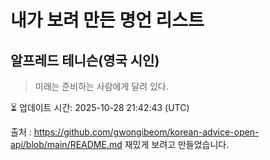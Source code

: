 # 내가 보려 만든 명언 리스트

##  알프레드 테니슨(영국 시인)
> 미래는 준비하는 사람에게 달려 있다.


⏳ 업데이트 시간: 2025-10-28 21:42:43 (UTC)

출처 : https://github.com/gwongibeom/korean-advice-open-api/blob/main/README.md
재밌게 보려고 만들었습니다.
